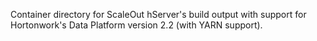 Container directory for ScaleOut hServer's build output with support for Hortonwork's Data Platform version 2.2 (with YARN support).